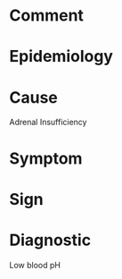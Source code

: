 # Comment

# Epidemiology

# Cause

Adrenal Insufficiency

# Symptom

# Sign

# Diagnostic

Low blood pH
